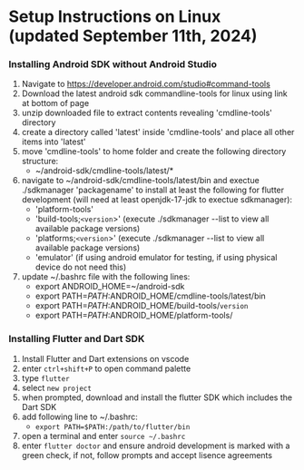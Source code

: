 # Setup Instructions on Linux (updated September 11th, 2024)

### Installing Android SDK without Android Studio

1. Navigate to https://developer.android.com/studio#command-tools
2. Download the latest android sdk commandline-tools for linux using link at bottom of page
3. unzip downloaded file to extract contents revealing 'cmdline-tools' directory
4. create a directory called 'latest' inside 'cmdline-tools' and place all other items into 'latest'
5. move 'cmdline-tools' to home folder and create the following directory structure:
    - ~/android-sdk/cmdline-tools/latest/*
6. navigate to ~/android-sdk/cmdline-tools/latest/bin and exectue ./sdkmanager 'packagename' to install at least the following for flutter development (will need at least openjdk-17-jdk to exectue sdkmanager):
    - 'platform-tools'
    - 'build-tools;`<version`>' (execute ./sdkmanager --list to view all available package versions)
    - 'platforms;`<version`>' (execute ./sdkmanager --list to view all available package versions)
    - 'emulator' (if using android emulator for testing, if using physical device do not need this)
7. update ~/.bashrc file with the following lines:
    - export ANDROID_HOME=~/android-sdk
    - export PATH=$PATH:$ANDROID_HOME/cmdline-tools/latest/bin
    - export PATH=$PATH:$ANDROID_HOME/build-tools/`version`
    - export PATH=$PATH:$ANDROID_HOME/platform-tools/

### Installing Flutter and Dart SDK

1. Install Flutter and Dart extensions on vscode
2. enter ```ctrl+shift+P``` to open command palette
3. type ```flutter```
4. select ```new project```
5. when prompted, download and install the flutter SDK which includes the Dart SDK
6. add following line to ~/.bashrc:
    - ```export PATH=$PATH:/path/to/flutter/bin```
7. open a terminal and enter ```source ~/.bashrc```
8. enter ```flutter doctor``` and ensure android development is marked with a green check, if not, follow prompts and accept lisence agreements